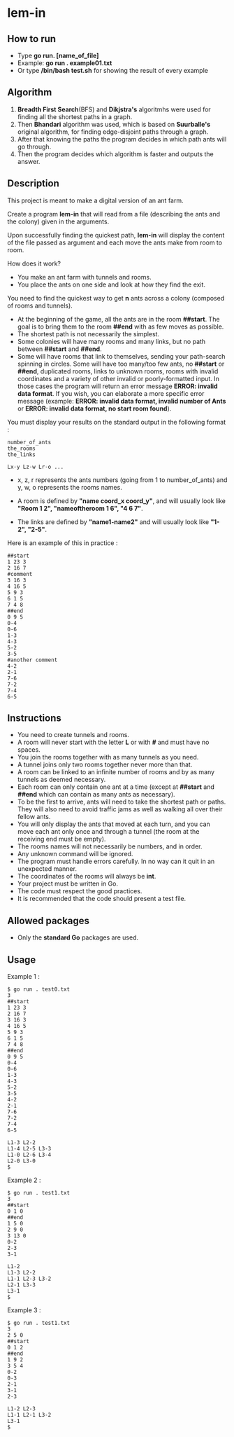 # lem-in


## How to run
* Type  **go run. [name_of_file]**
* Example: **go run . example01.txt**
* Or type **/bin/bash test.sh** for showing the result of every example

## Algorithm 
1. **Breadth First Search**(BFS) and **Dikjstra's** algoritmhs were used for finding all the shortest paths in a graph.
2. Then **Bhandari** algorithm was used, which is based on **Suurballe's** original algorithm, for finding edge-disjoint paths through a graph.
3. After that knowing the paths the program decides in which path ants will go through.
4. Then the program decides which algorithm is faster and outputs the answer.

## Description

This project is meant to make a digital version of an ant farm.

Create a program **lem-in** that will read from a file (describing the ants and the colony) given in the arguments.

Upon successfully finding the quickest path, **lem-in** will display the content of the file passed as argument and each move the ants make from room to room.

How does it work?

* You make an ant farm with tunnels and rooms.
* You place the ants on one side and look at how they find the exit.

You need to find the quickest way to get **n** ants across a colony (composed of rooms and tunnels).

* At the beginning of the game, all the ants are in the room **##start**. The goal is to bring them to the room **##end** with as few moves as possible.
* The shortest path is not necessarily the simplest.
* Some colonies will have many rooms and many links, but no path between **##start** and **##end**.
* Some will have rooms that link to themselves, sending your path-search spinning in circles. Some will have too many/too few ants, no **##start** or **##end**, duplicated rooms, links to unknown rooms, rooms with invalid coordinates and a variety of other invalid or poorly-formatted input. In those cases the program will return an error message **ERROR: invalid data format**. If you wish, you can elaborate a more specific error message (example: **ERROR: invalid data format, invalid number of Ants** or **ERROR: invalid data format, no start room found**).

You must display your results on the standard output in the following format :

    number_of_ants
    the_rooms
    the_links

    Lx-y Lz-w Lr-o ...

* x, z, r represents the ants numbers (going from 1 to number_of_ants) and y, w, o represents the rooms names.

* A room is defined by **"name coord_x coord_y"**, and will usually look like **"Room 1 2", "nameoftheroom 1 6", "4 6 7"**.

* The links are defined by **"name1-name2"** and will usually look like **"1-2", "2-5"**.

Here is an example of this in practice :

    ##start
    1 23 3
    2 16 7
    #comment
    3 16 3
    4 16 5
    5 9 3
    6 1 5
    7 4 8
    ##end
    0 9 5
    0-4
    0-6
    1-3
    4-3
    5-2
    3-5
    #another comment
    4-2
    2-1
    7-6
    7-2
    7-4
    6-5


## Instructions

* You need to create tunnels and rooms.
* A room will never start with the letter **L** or with **#** and must have no spaces.
* You join the rooms together with as many tunnels as you need.
* A tunnel joins only two rooms together never more than that.
* A room can be linked to an infinite number of rooms and by as many tunnels as deemed necessary.
* Each room can only contain one ant at a time (except at **##start** and **##end** which can contain as many ants as necessary).
* To be the first to arrive, ants will need to take the shortest path or paths. They will also need to avoid traffic jams as well as walking all over their fellow ants.
* You will only display the ants that moved at each turn, and you can move each ant only once and through a tunnel (the room at the receiving end must be empty).
* The rooms names will not necessarily be numbers, and in order.
* Any unknown command will be ignored.
* The program must handle errors carefully. In no way can it quit in an unexpected manner.
* The coordinates of the rooms will always be **int**.
* Your project must be written in Go.
* The code must respect the good practices.
* It is recommended that the code should present a test file.

## Allowed packages

* Only the **standard Go** packages are used.

## Usage

Example 1 :

    $ go run . test0.txt
    3
    ##start
    1 23 3
    2 16 7
    3 16 3
    4 16 5
    5 9 3
    6 1 5
    7 4 8
    ##end
    0 9 5
    0-4
    0-6
    1-3
    4-3
    5-2
    3-5
    4-2
    2-1
    7-6
    7-2
    7-4
    6-5

    L1-3 L2-2
    L1-4 L2-5 L3-3
    L1-0 L2-6 L3-4
    L2-0 L3-0
    $

Example 2 :

    $ go run . test1.txt
    3
    ##start
    0 1 0
    ##end
    1 5 0
    2 9 0
    3 13 0
    0-2
    2-3
    3-1

    L1-2
    L1-3 L2-2
    L1-1 L2-3 L3-2
    L2-1 L3-3
    L3-1
    $

Example 3 :

    $ go run . test1.txt
    3
    2 5 0
    ##start
    0 1 2
    ##end
    1 9 2
    3 5 4
    0-2
    0-3
    2-1
    3-1
    2-3

    L1-2 L2-3
    L1-1 L2-1 L3-2
    L3-1
    $

